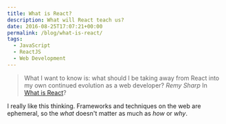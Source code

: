 ```yaml
---
title: What is React?
description: What will React teach us?
date: 2016-08-25T17:07:21+00:00
permalink: /blog/what-is-react/
tags:
  - JavaScript
  - ReactJS
  - Web Development
---
```


> What I want to know is: what should I be taking away from React into my own continued evolution as a web developer?
> <cite>Remy Sharp</cite>
> In [What is React](https://remysharp.com/2016/08/15/what-is-react)?

I really like this thinking. Frameworks and techniques on the web are ephemeral, so the _what_ doesn't matter as much as _how_ or _why_.
